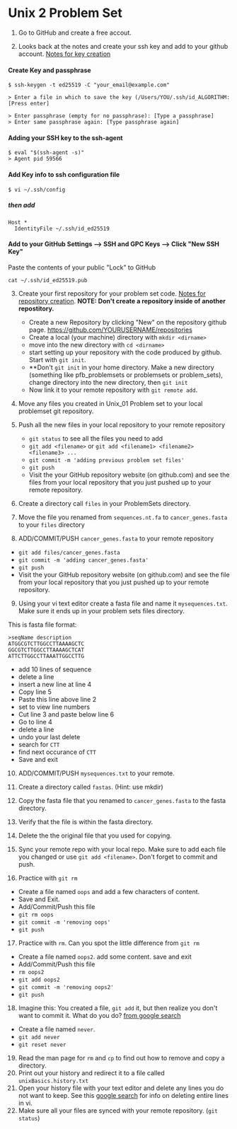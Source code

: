 # Unix 2 Problem Set

1. Go to GitHub and create a free accout.

2. Looks back at the notes and create your ssh key and add to your github account.  [Notes for key creation](https://github.com/prog4biol/pfb2022/blob/master/unix.md#generating-a-new-ssh-key)
 
 #### Create Key and passphrase
```
$ ssh-keygen -t ed25519 -C "your_email@example.com"
```

```
> Enter a file in which to save the key (/Users/YOU/.ssh/id_ALGORITHM: [Press enter]
```

```
> Enter passphrase (empty for no passphrase): [Type a passphrase]
> Enter same passphrase again: [Type passphrase again]
```

#### Adding your SSH key to the ssh-agent
```
$ eval "$(ssh-agent -s)"
> Agent pid 59566
```

#### Add Key info to ssh configuration file
```
$ vi ~/.ssh/config
```
##### then add
```
Host *
  IdentityFile ~/.ssh/id_ed25519
```

#### Add to your GitHub Settings --> SSH and GPC Keys --> Click "New SSH Key"
Paste the contents of your public "Lock" to GitHub
```
cat ~/.ssh/id_ed25519.pub
```

3. Create your first repository for your problem set code. [Notes for repository creation](https://github.com/prog4biol/pfb2022/blob/master/unix.md#git-for-beginners).
   **NOTE: Don't create a repository inside of another repostitory.**
   - Create a new Repository by clicking "New" on the repository github page. https://github.com/YOURUSERNAME/repositories 
   - Create a local (your machine) directory with `mkdir <dirname>` 
   - move into the new directory with `cd <dirname>` 
   - start setting up your repository with the code produced by github. Start with `git init`. 
   - **Don't `git init` in your home directory. Make a new directory (something like pfb_problemsets or problemsets or problem_sets), change directory into the new directory, then `git init` 
   - Now link it to your remote repository with `git remote add`.

3. Move any files you created in Unix_01 Problem set to your local problemset git repository.

4. Push all the new files in your local repository to your remote repository
   - `git status` to see all the files you need to add
   - `git add <filename>`  or  `git add <filename1> <filename2> <filename3> ...`  
   - `git commit -m 'adding previous problem set files'`
   - `git push`
   - Visit the your GitHub repository website (on github.com) and see the files from your local repository that you just pushed up to your remote repository.



6. Create a directory call `files` in your ProblemSets directory. 

7. Move the file you renamed from `sequences.nt.fa` to `cancer_genes.fasta` to your `files` directory

8. ADD/COMMIT/PUSH `cancer_genes.fasta` to your remote repository
  - `git add files/cancer_genes.fasta`
  - `git commit -m 'adding cancer_genes.fasta'`
  - `git push`
  - Visit the your GitHub repository website (on github.com) and see the file from your local repository that you just pushed up to your remote repository.

9. Using your vi text editor create a fasta file and name it `mysequences.txt`. Make sure it ends up in your problem sets files directory.

This is fasta file format:
```
>seqName description
ATGGCGTCTTGGCCTTAAAAGCTC
GGCGTCTTGGCCTTAAAAGCTCAT
ATTCTTGGCCTTAAATTGGCCTTG
```
  - add 10 lines of sequence
  - delete a line
  - insert a new line at line 4
  - Copy line 5
  - Paste this line above line 2
  - set to view line numbers
  - Cut line 3 and paste below line 6
  - Go to line 4
  - delete a line
  - undo your last delete
  - search for `CTT`
  - find next occurance of `CTT`
  - Save and exit


10. ADD/COMMIT/PUSH `mysequences.txt` to your remote.


11. Create a directory called `fastas`.     (Hint: use mkdir)
12. Copy the fasta file that you renamed to `cancer_genes.fasta` to the fasta directory.
13. Verify that the file is within the fasta directory.  
14. Delete the the original file that you used for copying.  
15. Sync your remote repo with your local repo. Make sure to add each file you changed or use `git add <filename>`. Don't forget to commit and push.
16. Practice with `git rm`
  - Create a file named `oops` and add a few characters of content.
  - Save and Exit. 
  - Add/Commit/Push this file 
  - `git rm oops` 
  - `git commit -m 'removing oops'`
  - `git push`
17. Practice with `rm`. Can you spot the little difference from `git rm`
  - Create a file named `oops2`. add some content. save and exit
  - Add/Commit/Push this file
  - `rm oops2`
  - `git add oops2`
  - `git commit -m 'removing oops2'`
  - `git push`
18. Imagine this: You created a file, `git add` it, but then realize you don't want to commit it. What do you do? [from google search](https://stackoverflow.com/questions/348170/how-do-i-undo-git-add-before-commit)
  - Create a file named `never`. 
  - `git add never`
  - `git reset never`
19. Read the man page for `rm` and `cp` to find out how to remove and copy a directory.
20. Print out your history and redirect it to a file called `unixBasics.history.txt`
21. Open your history file with your text editor and delete any lines you do not want to keep. See this [google search](https://www.google.com/search?rlz=1C5CHFA_enUS596US596&q=vi+delete+entire+line&oq=vi+delete+entire+line&gs_l=psy-ab.3..0j0i5i30k1.28765.29854.0.30351.7.6.0.0.0.0.186.526.0j3.3.0....0...1.1.64.psy-ab..5.2.362...0i13k1j0i7i5i30k1.0.Ub2zfH_lp_o) for info on deleting entire lines in vi.
22. Make sure all your files are synced with your remote repository. (`git status`)
